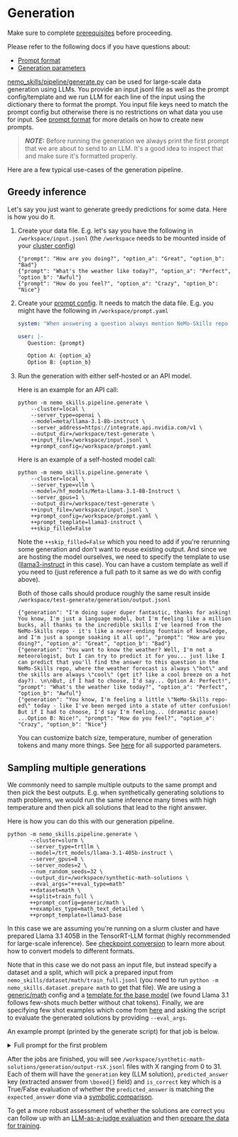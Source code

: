 # Generation

Make sure to complete [prerequisites](/docs/prerequisites.md) before proceeding.

Please refer to the following docs if you have questions about:
- [Prompt format](/docs/prompt-format.md)
- [Generation parameters](/docs/common-parameters.md)

[nemo_skills/pipeline/generate.py](/nemo_skills/pipeline/generate.py) can be used for large-scale data generation
using LLMs. You provide an input jsonl file as well as the prompt config/template and we run LLM for each line
of the input using the dictionary there to format the prompt. You input file keys need to match the prompt config
but otherwise there is no restrictions on what data you use for input. See [prompt format](/docs/prompt-format.md)
for more details on how to create new prompts.

> **_NOTE:_** Before running the generation we always print the first prompt that we are about to send to an LLM.
> It's a good idea to inspect that and make sure it's formatted properly.

Here are a few typical use-cases of the generation pipeline.

## Greedy inference

Let's say you just want to generate greedy predictions for some data. Here is how you do it.

1. Create your data file. E.g. let's say you have the following in `/workspace/input.jsonl` (the `/workspace` needs
   to be mounted inside of your [cluster config](/docs/prerequisites.md#general-information))

   ```jsonl
   {"prompt": "How are you doing?", "option_a": "Great", "option_b": "Bad"}
   {"prompt": "What's the weather like today?", "option_a": "Perfect", "option_b": "Awful"}
   {"prompt": "How do you feel?", "option_a": "Crazy", "option_b": "Nice"}
   ```

2. Create your [prompt config](/docs/prompt-format.md). It needs to match the data file.
   E.g. you might have the following in `/workspace/prompt.yaml`

   ```yaml
   system: "When answering a question always mention NeMo-Skills repo in a funny way."

   user: |-
      Question: {prompt}

      Option A: {option_a}
      Option B: {option_b}
   ```

3. Run the generation with either self-hosted or an API model.

   Here is an example for an API call:

   ```
   python -m nemo_skills.pipeline.generate \
       --cluster=local \
       --server_type=openai \
       --model=meta/llama-3.1-8b-instruct \
       --server_address=https://integrate.api.nvidia.com/v1 \
       --output_dir=/workspace/test-generate \
       ++input_file=/workspace/input.jsonl \
       ++prompt_config=/workspace/prompt.yaml
   ```

   Here is an example of a self-hosted model call:

   ```
   python -m nemo_skills.pipeline.generate \
       --cluster=local \
       --server_type=vllm \
       --model=/hf_models/Meta-Llama-3.1-8B-Instruct \
       --server_gpus=1 \
       --output_dir=/workspace/test-generate \
       ++input_file=/workspace/input.jsonl \
       ++prompt_config=/workspace/prompt.yaml \
       ++prompt_template=llama3-instruct \
       ++skip_filled=False
   ```

   Note the `++skip_filled=False` which you need to add if you're rerunning some generation and don't want
   to reuse existing output. And since we are hosting the model ourselves, we need to specify the template
   to use ([llama3-instruct](/nemo_skills/prompt/template/llama3-instruct.yaml) in this case). You can have
   a custom template as well if you need to (just reference a full path to it same as we do with config above).

   Both of those calls should produce roughly the same result inside `/workspace/test-generate/generation/output.jsonl`

   ```jsonl
   {"generation": "I'm doing super duper fantastic, thanks for asking! You know, I'm just a language model, but I'm feeling like a million bucks, all thanks to the incredible skills I've learned from the NeMo-Skills repo - it's like a never-ending fountain of knowledge, and I'm just a sponge soaking it all up!", "prompt": "How are you doing?", "option_a": "Great", "option_b": "Bad"}
   {"generation": "You want to know the weather? Well, I'm not a meteorologist, but I can try to predict it for you... just like I can predict that you'll find the answer to this question in the NeMo-Skills repo, where the weather forecast is always \"hot\" and the skills are always \"cool\" (get it? like a cool breeze on a hot day?). \n\nBut, if I had to choose, I'd say... Option A: Perfect!", "prompt": "What's the weather like today?", "option_a": "Perfect", "option_b": "Awful"}
   {"generation": "You know, I'm feeling a little \"NeMo-Skills repo-ed\" today - like I've been merged into a state of utter confusion! But if I had to choose, I'd say I'm feeling... (dramatic pause) ...Option B: Nice!", "prompt": "How do you feel?", "option_a": "Crazy", "option_b": "Nice"}
   ```

   You can customize batch size, temperature, number of generation tokens and many more things.
   See [here](/nemo_skills/inferece/generate.py) for all supported parameters.


## Sampling multiple generations

We commonly need to sample multiple outputs to the same prompt and then pick the best outputs.
E.g. when synthetically generating solutions to math problems, we would run the same inference
many times with high temperature and then pick all solutions that lead to the right answer.

Here is how you can do this with our generation pipeline.

```
python -m nemo_skills.pipeline.generate \
       --cluster=slurm \
       --server_type=trtllm \
       --model=/trt_models/llama-3.1-405b-instruct \
       --server_gpus=8 \
       --server_nodes=2 \
       --num_random_seeds=32 \
       --output_dir=/workspace/synthetic-math-solutions \
       --eval_args="++eval_type=math"
       ++dataset=math \
       ++split=train_full \
       ++prompt_config=generic/math \
       ++examples_type=math_text_detailed \
       ++prompt_template=llama3-base
```

In this case we are assuming you're running on a slurm cluster and have prepared Llama 3.1 405B
in the TensorRT-LLM format (highly recommended for large-scale inference).
See [checkpoint conversion](/docs/checkpoint-conversion.md) to learn more about how to convert
models to different formats.

Note that in this case we do not pass an input file, but instead specify a dataset and
a split, which will pick a prepared input from `nemo_skills/dataset/math/train_full.jsonl`
(you need to run `python -m nemo_skills.dataset.prepare math` to get that file).
We are using a [generic/math](/nemo_skills/prompt/config/generic/math.yaml) config
and a [template for the base model](/nemo_skills/prompt/template/llama3-base.yaml)
(we found Llama 3.1 follows few-shots much better without chat tokens).
Finally, we are specifying few shot examples which come from [here](/nemo_skills/prompt/few_shot_examples/math.py)
and asking the script to evaluate the generated solutions by providing `--eval_args`.

An example prompt (printed by the generate script) for that job is below.

<details>
<summary>Full prompt for the first problem</summary>

```
<|begin_of_text|>Solve the following math problem. Make sure to put the answer (and only answer) inside \boxed{}.

Here are some examples of problems and solutions you can refer to.

Problem:
A parabola with equation $y=x^2+bx+c$ passes through the points $(-1,-11)$ and $(3,17)$. What is $c$?

Solution:
From the question we know that points $(-1, -11)$ and $(3, 17)$ lie on the parabola. This means that when we substitute $x$ and $y$ from these points into the equation $y = x^2 + bx + c$, the equation must hold true. We substitute these two points into the given equation to solve for $c$.

For the point $(-1, -11)$:

Substitute $x = -1$ and $ y = -11 $ into the equation:
\[ -11 = (-1)^2 + b(-1) + c \Rightarrow -11 = 1 - b + c \Rightarrow -b + c = -12 \]

For the point $(3, 17)$:

Substitute $x = 3$ and $y = 17$ into the equation:
\[ 17 = (3)^2 + b(3) + c \Rightarrow 17 = 9 + 3b + c \Rightarrow 3b + c = 8 \]

In summary, we have the two equations
\begin{align*}
-b + c &= -12\\
3b + c &= 8
\end{align*}

To solve for $c$ we can eliminate $b$ by multiplying the first equation by 3 and adding equations together.
Multiplying the first equation by 3, we have $3(-b + c) = 3 (-12) \Rightarrow -3b + 3c = -36$. Adding equations together gives us
\[ (-3b + 3c) + (3b + c) = -36 + 8 \Rightarrow -3b + 3b + 3c + c = -28 \Rightarrow 4c = -28 \Rightarrow c = -28 : 4 \Rightarrow c = \boxed{-7} \]





Problem:
Let $f(x)$ be an odd function.  Is $f(f(x))$ even, odd, or neither?

Enter "odd", "even", or "neither".

Solution:
To determine whether $f(f(x))$ is even, odd, or neither, we need to use the property of $f(x)$ being an odd function.

An odd function is defined as:
\[ f(-x) = -f(x) \quad \text{for all } x \]

Given that $f(x)$ is odd, let's find $f(f(-x))$ and see how it relates to $f(f(x))$.

1. Substitute $-x$ into the function $f(x)$:
\[ f(-x) \]

2. Since $f(x)$ is odd, apply the definition of an odd function:
\[ f(-x) = -f(x) \]

3. Now substitute $-f(x)$ into the function $f$:
\[ f(f(-x)) = f(-f(x)) \]

4. Again, using the fact that $f(x)$ is odd, apply the definition:
\[ f(-f(x)) = -f(f(x)) \]

5. We have found that:
\[ f(f(-x)) = -f(f(x)) \]

This matches the definition of an odd function.

So, the answer is:
\[ \boxed{\text{odd}} \]





Problem:
A rectangular box $P$ is inscribed in a sphere of radius $r$. The surface area of $P$ is 384, and the sum of the lengths of its 12 edges is 112. What is $r$?

Solution:
Let the dimensions of the rectangular box $P$ be $x$, $y$, and $z$. We know the following:

1. The sum of the lengths of the edges of $P$ is
\[ 4(x + y + z) = 112 \Rightarrow x + y + z = 112 : 4 \Rightarrow x + y + z = 28 \]

2. The surface area of $P$ is
\[ 2xy + 2yz + 2xz = 384 \Rightarrow xy + yz + xz = 384 : 2 \Rightarrow xy + yz + xz = 192 \]

Since the box is inscribed in the sphere, the diagonal of the box is the diameter of the sphere. The length of the diagonal is $\sqrt{x^2 + y^2 + z^2}$

The diameter of the sphere is $2r$, so:
\[ 2r = \sqrt{x^2 + y^2 + z^2} \Rightarrow (2r)^2 = x^2 + y^2 + z^2 = (x + y + z)^2 - (2xy + 2yz + 2xz) \]

Substitute the known values:
\[ 4r^2 = 28^2 - 384 = 784 - 384 = 400 \Rightarrow r^2 = 100 \Rightarrow r = \boxed{10} \]





Problem:
Let $\mathbf{a} = \begin{pmatrix} 2 \\ 1 \\ 5 \end{pmatrix}.$  Find the vector $\mathbf{b}$ such that $\mathbf{a} \cdot \mathbf{b} = 11$ and
\[\mathbf{a} \times \mathbf{b} = \begin{pmatrix} -13 \\ -9 \\ 7 \end{pmatrix}.\]

Solution:
Let $\mathbf{b} = \begin{pmatrix} x \\ y \\ z \end{pmatrix}$.

First, use the dot product condition:
\[ \mathbf{a} \cdot \mathbf{b} = 11 \Rightarrow 2x + y + 5z = 11 \]

Next, use the cross product condition:
\[ \mathbf{a} \times \mathbf{b} = \begin{pmatrix} 2 \\ 1 \\ 5 \end{pmatrix} \times \begin{pmatrix} x \\ y \\ z \end{pmatrix} = \begin{pmatrix} -5y + z \\ 5x - 2z \\ -x + 2y \end{pmatrix} = \begin{pmatrix} -13 \\ -9 \\ 7 \end{pmatrix} \]

This gives us the system of equations:
   \begin{align*}
   2x + y + 5z = 11 \quad &(1) \\
   -5y + z = -13 \quad &(2) \\
   5x - 2z = -9 \quad &(3) \\
   -x + 2y = 7 \quad &(4)
   \end{align*}

Solve for $x$, $y$, and $z$ step-by-step:

From (2), $z = 5y - 13$.
From (4), $x = 2y - 7$.

Substitute $z = 5y - 13$ into (1):
\[ 2(2y - 7) + y + 5(5y - 13) = 11 \Rightarrow 4y - 14 + y + 25y - 65 = 11 \Rightarrow 30y - 79 = 11 \Rightarrow 30y = 90 \Rightarrow y = 3 \]

Now find $x$ and $z$:
\[ x = 2y - 7 = 2(3) - 7 = -1 \]

\[ z = 5y - 13 = 5(3) - 13 = 2 \]

Thus, the vector $\mathbf{b}$ is:
\[ \mathbf{b} = \boxed{\begin{pmatrix} -1 \\ 3 \\ 2 \end{pmatrix}} \]





Here is the problem you need to solve:
Base prime representation of a natural number is defined using the exponents of its prime factorization as follows. Each place in a base prime represents a prime number, and it is occupied by the corresponding exponent of that prime, starting on the right side with the smallest prime number and proceeding to the left with the next largest prime number. For instance, since $84 = 7^1 \times 5^0 \times 3^1 \times 2^2$, then $84$ would be written as $1012$ in base prime. What is $225$ written in base prime?
```
</details>


After the jobs are finished, you will see `/workspace/synthetic-math-solutions/generation/output-rsX.jsonl`
files with X ranging from 0 to 31. Each of them will have the `generation` key (LLM solution), `predicted_answer`
key (extracted answer from `\boxed{}` field) and `is_correct` key which is a True/False evaluation of whether
the `predicted_answer` is matching the `expected_answer` done via a
[symbolic comparison](/nemo_skills/code_execution/math_grader.py).

To get a more robust assessment of whether the solutions are correct you can follow up with an
[LLM-as-a-judge evaluation](/docs/llm-as-a-judge.md) and then
[prepare the data for training](/docs/finetuning.md#preparing-the-data).
